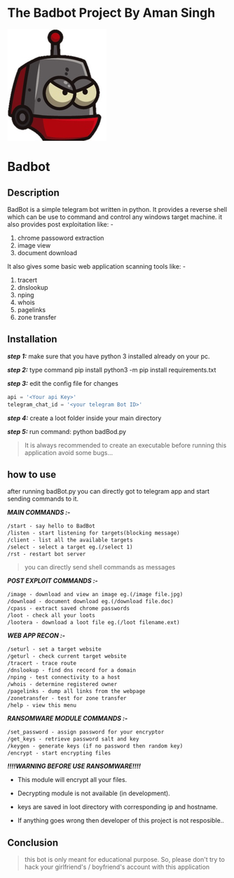 # The Badbot Project By Aman Singh
![GitHub Logo](/image.jpg) 
# Badbot
## Description
BadBot is a simple telegram bot written in python. It provides a reverse shell which can be use to command and control
any windows target machine. it also provides post exploitation like: -
1. chrome passoword extraction
2. image view 
3. document download 

It also gives some basic web application scanning tools like: - 
1. tracert 
2. dnslookup
3. nping 
4. whois
5. pagelinks
6. zone transfer

## Installation
***step 1:*** make sure that you have python 3 installed already on your pc.

***step 2:*** type command pip install python3 -m pip install requirements.txt

***step 3:*** edit the config file for changes 

```python
api = '<Your api Key>'
telegram_chat_id = '<your telegram Bot ID>'
```
***step 4:*** create a loot folder inside your main directory

***step 5:*** run command: python badBod.py

> It is always recommended to create an executable before running this application avoid some bugs...

## how to use

after running badBot.py you can directly got to telegram app and start sending commands to it.

***MAIN COMMANDS :-***
```telegram
/start - say hello to BadBot
/listen - start listening for targets(blocking message)
/client - list all the available targets
/select - select a target eg.(/select 1)
/rst - restart bot server 
```
>you can directly send shell commands as messages

***POST EXPLOIT COMMANDS :-***
```
/image - download and view an image eg.(/image file.jpg)
/download - document download eg.(/download file.doc)
/cpass - extract saved chrome passwords
/loot - check all your loots
/lootera - download a loot file eg.(/loot filename.ext)
```

***WEB APP RECON :-***
```
/seturl - set a target website
/geturl - check current target website
/tracert - trace route
/dnslookup - find dns record for a domain
/nping - test connectivity to a host
/whois - determine registered owner
/pagelinks - dump all links from the webpage
/zonetransfer - test for zone transfer 
/help - view this menu
```
***RANSOMWARE MODULE COMMANDS :-***
```
/set_password - assign password for your encryptor
/get_keys - retrieve password salt and key
/keygen - generate keys (if no password then random key)
/encrypt - start encrypting files
```
***!!!!WARNING BEFORE USE RANSOMWARE!!!!***

- This module will encrypt all your files.

- Decrypting module is not available (in development). 

- keys are saved in loot directory with corresponding ip and hostname.

- If anything goes wrong then developer of this project is not resposible..

## Conclusion
>this bot is only meant for educational purpose. So, please don't try to hack your girlfriend's / boyfriend's account with this application
